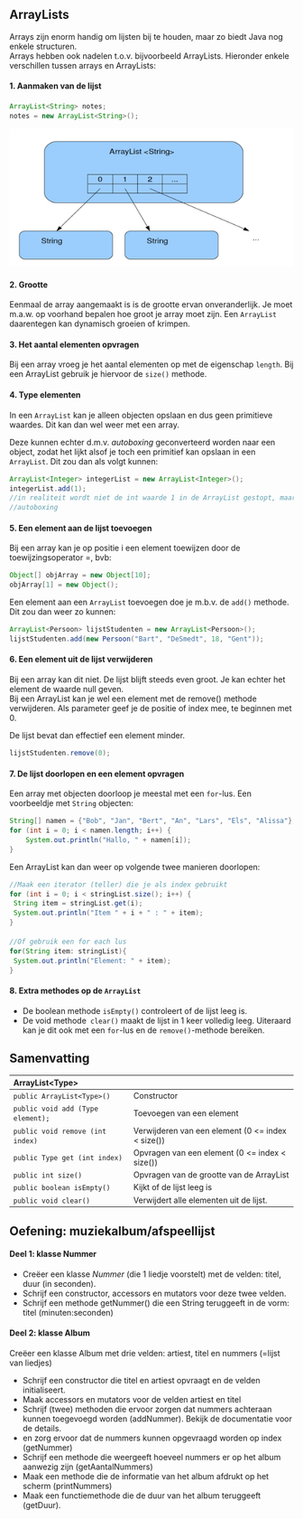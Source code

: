 ## ArrayLists

Arrays zijn enorm handig om lijsten bij te houden, maar zo biedt Java nog enkele structuren.  
Arrays hebben ook nadelen t.o.v. bijvoorbeeld ArrayLists. Hieronder enkele verschillen tussen arrays en ArrayLists:

#### 1. Aanmaken van de lijst

```java
ArrayList<String> notes;
notes = new ArrayList<String>();
```

![](/assets/import.png)

#### 2. Grootte

Eenmaal de array aangemaakt is is de grootte ervan onveranderlijk. Je moet m.a.w. op voorhand bepalen hoe groot je array moet zijn. Een `ArrayList` daarentegen kan dynamisch groeien of krimpen.

#### 3. Het aantal elementen opvragen

Bij een array vroeg je het aantal elementen op met de eigenschap `length`. Bij een ArrayList gebruik je hiervoor de `size()` methode.

#### 4. Type elementen

In een `ArrayList` kan je alleen objecten opslaan en dus geen primitieve waardes. Dit kan dan wel weer met een array.

Deze kunnen echter d.m.v. _autoboxing_ geconverteerd worden naar een object, zodat het lijkt alsof je toch een primitief kan opslaan in een `ArrayList`. Dit zou dan als volgt kunnen:

```java
ArrayList<Integer> integerList = new ArrayList<Integer>();
integerList.add(1); 
//in realiteit wordt niet de int waarde 1 in de ArrayList gestopt, maar via een systeem van
//autoboxing
```

#### 5. Een element aan de lijst toevoegen

Bij een array kan je op positie i een element toewijzen door de toewijzingsoperator =, bvb:

```java
Object[] objArray = new Object[10];
objArray[1] = new Object();
```

Een element aan een `ArrayList` toevoegen doe je m.b.v. de `add()` methode. Dit zou dan weer zo kunnen:

```java
ArrayList<Persoon> lijstStudenten = new ArrayList<Persoon>();
lijstStudenten.add(new Persoon("Bart", "DeSmedt", 18, "Gent"));
```

#### 6. Een element uit de lijst verwijderen

Bij een array kan dit niet. De lijst blijft steeds even groot. Je kan echter het element de waarde null geven.  
Bij een ArrayList kan je wel een element met de remove\(\) methode verwijderen. Als parameter geef je de positie of index mee, te beginnen met 0.

De lijst bevat dan effectief een element minder.

```java
lijstStudenten.remove(0);
```

#### 7. De lijst doorlopen en een element opvragen

Een array met objecten doorloop je meestal met een `for`-lus. Een voorbeeldje met `String` objecten:

```java
String[] namen = {"Bob", "Jan", "Bert", "An", "Lars", "Els", "Alissa"};
for (int i = 0; i < namen.length; i++) {
    System.out.println("Hallo, " + namen[i]);
}
```

Een ArrayList kan dan weer op volgende twee manieren doorlopen:

```java
//Maak een iterator (teller) die je als index gebruikt
for (int i = 0; i < stringList.size(); i++) {
 String item = stringList.get(i);
 System.out.println("Item " + i + " : " + item);
}

//Of gebruik een for each lus
for(String item: stringList){
 System.out.println("Element: " + item);
}
```

#### 8. Extra methodes op de `ArrayList`

* De boolean methode `isEmpty()` controleert of de lijst leeg is.
* De void methode` clear()` maakt de lijst in 1 keer volledig leeg. Uiteraard kan je dit ook met een `for`-lus en de `remove()`-methode bereiken.

## Samenvatting

| ArrayList&lt;Type&gt; |  |
| :--- | :--- |
| `public ArrayList<Type>()` | Constructor |
| `public void add (Type element);` | Toevoegen van een element |
| `public void remove (int index)` | Verwijderen van een element \(0 &lt;= index &lt; size\(\)\) |
| `public Type get (int index)` | Opvragen van een element \(0 &lt;= index &lt; size\(\)\) |
| `public int size()` | Opvragen van de grootte van de ArrayList |
| `public boolean isEmpty()` | Kijkt of de lijst leeg is |
| `public void clear()` | Verwijdert alle elementen uit de lijst. |

## Oefening: muziekalbum/afspeellijst

#### Deel 1: klasse Nummer

* Creëer een klasse _Nummer_ \(die 1 liedje voorstelt\) met de velden: titel, duur \(in seconden\).
* Schrijf een constructor, accessors en mutators voor deze twee velden.
* Schrijf een methode getNummer\(\) die een String teruggeeft in de vorm: titel \(minuten:seconden\)

#### Deel 2: klasse Album

Creëer een klasse Album met drie velden: artiest, titel en nummers \(=lijst van liedjes\)

* Schrijf een constructor die titel en artiest opvraagt en de velden initialiseert.
* Maak accessors en mutators voor de velden artiest en titel
* Schrijf \(twee\) methoden die ervoor zorgen dat nummers achteraan kunnen toegevoegd worden \(addNummer\). Bekijk de documentatie voor de details.
* en zorg ervoor dat de nummers kunnen opgevraagd worden op index \(getNummer\)
* Schrijf een methode die weergeeft hoeveel nummers er op het album aanwezig zijn \(getAantalNummers\)
* Maak een methode die de informatie van het album afdrukt op het scherm \(printNummers\)
* Maak een functiemethode die de duur van het album teruggeeft \(getDuur\).



